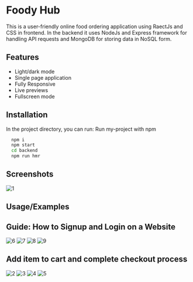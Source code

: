# Foody Hub

This is a user-friendly online food ordering application using RaectJs and CSS in frontend. In the backend it uses NodeJs and Express framework for handling API requests and MongoDB for storing data in NoSQL form.

## Features

- Light/dark mode
- Single page application
- Fully Responsive
- Live previews
- Fullscreen mode

## Installation

In the project directory, you can run:
Run my-project with npm

```bash
  npm i
  npm start
  cd backend
  npm run hmr
```

## Screenshots
![1](https://github.com/Hemant-J/food-delivery-application-mern/assets/74617437/a664a595-78a0-4527-905f-877840048f5a)

## Usage/Examples

## Guide: How to Signup and Login on a Website


![6](https://github.com/Hemant-J/food-delivery-application-mern/assets/74617437/2dfb4618-44eb-4cf1-966c-651afff872db)
![7](https://github.com/Hemant-J/food-delivery-application-mern/assets/74617437/8256faf6-f310-433e-a437-050fb827fb86)
![8](https://github.com/Hemant-J/food-delivery-application-mern/assets/74617437/8c854aae-fbd9-4114-9238-98c43ca57f6e)
![9](https://github.com/Hemant-J/food-delivery-application-mern/assets/74617437/1c157857-16c9-495b-91f7-54c27f316290)

## Add item to cart and complete checkout process

![2](https://github.com/Hemant-J/food-delivery-application-mern/assets/74617437/698c9e72-a425-4e39-805a-9937341a16ab)
![3](https://github.com/Hemant-J/food-delivery-application-mern/assets/74617437/e5ea37ad-89ab-41e9-9937-48b98c633845)
![4](https://github.com/Hemant-J/food-delivery-application-mern/assets/74617437/115d7375-7cf8-47d6-bd8b-701aecddc7cb)
![5](https://github.com/Hemant-J/food-delivery-application-mern/assets/74617437/a1fb75f5-655e-4712-a3bc-c3358f865917)
